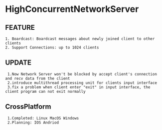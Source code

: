 ﻿# HighConcurrentNetworkServer

 ## FEATURE
    1. Boardcast: Boardcast messages about newly joined client to other clients 
    2. Support Connections: up to 1024 clients

 ## UPDATE
     1.Now Network Server won't be blocked by accept client's connection and recv data from the client
     2.introduce multithread processing unit for clients input interface
     3.fix a problem when client enter "exit" in input interface, the client program can not exit normally
     
 ## CrossPlatform
     1.Completed: Linux MacOS Windows
     2.Planning: IOS Andriod
